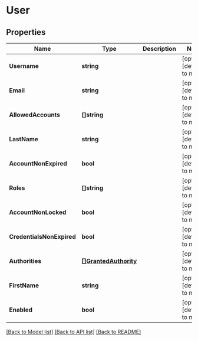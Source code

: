 # User

## Properties
Name | Type | Description | Notes
------------ | ------------- | ------------- | -------------
**Username** | **string** |  | [optional] [default to null]
**Email** | **string** |  | [optional] [default to null]
**AllowedAccounts** | **[]string** |  | [optional] [default to null]
**LastName** | **string** |  | [optional] [default to null]
**AccountNonExpired** | **bool** |  | [optional] [default to null]
**Roles** | **[]string** |  | [optional] [default to null]
**AccountNonLocked** | **bool** |  | [optional] [default to null]
**CredentialsNonExpired** | **bool** |  | [optional] [default to null]
**Authorities** | [**[]GrantedAuthority**](GrantedAuthority.md) |  | [optional] [default to null]
**FirstName** | **string** |  | [optional] [default to null]
**Enabled** | **bool** |  | [optional] [default to null]

[[Back to Model list]](../README.md#documentation-for-models) [[Back to API list]](../README.md#documentation-for-api-endpoints) [[Back to README]](../README.md)


